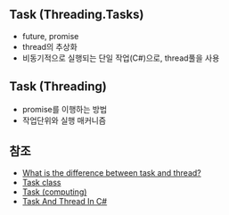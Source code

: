 ## Task (Threading.Tasks)
- future, promise
- thread의 추상화
- 비동기적으로 실행되는 단일 작업(C#)으로, thread풀을 사용

## Task (Threading)
- promise를 이행하는 방법
- 작업단위와 실행 매커니즘

## 참조
- [What is the difference between task and thread?](https://stackoverflow.com/questions/4130194/what-is-the-difference-between-task-and-thread)
- [Task class](https://docs.microsoft.com/en-us/dotnet/api/system.threading.tasks.task?view=net-6.0)
- [Task (computing)](https://en.wikipedia.org/wiki/Task_(computing))
- [Task And Thread In C#](https://www.c-sharpcorner.com/article/task-and-thread-in-c-sharp/)
